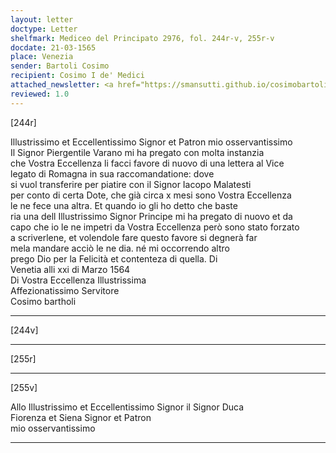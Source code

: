 ```yaml
---
layout: letter
doctype: Letter
shelfmark: Mediceo del Principato 2976, fol. 244r-v, 255r-v
docdate: 21-03-1565
place: Venezia
sender: Bartoli Cosimo
recipient: Cosimo I de' Medici
attached_newsletter: <a href="https://smansutti.github.io/cosimobartoli/texts/3079_071,3079_072/">3079_071,3079_072</a>
reviewed: 1.0
---
```


[244r]  
  
  
Illustrissimo et Eccellentissimo Signor et Patron mio osservantissimo  
Il Signor Piergentile Varano mi ha pregato con molta instanzia  
che Vostra Eccellenza li facci favore di nuovo di una lettera al Vice  
legato di Romagna in sua raccomandatione: dove  
si vuol transferire per piatire con il Signor Iacopo Malatesti  
per conto di certa Dote, che già circa x mesi sono Vostra Eccellenza  
le ne fece una altra. Et quando io gli ho detto che baste  
ria una dell Illustrissimo Signor Principe mi ha pregato di nuovo et da  
capo che io le ne impetri da Vostra Eccellenza però sono stato forzato  
a scriverlene, et volendole fare questo favore si degnerà far  
mela mandare acciò le ne dia. né mi occorrendo altro  
prego Dio per la Felicità et contenteza di quella. Di  
Venetia alli xxi di Marzo 1564  
Di Vostra Eccellenza Illustrissima  
Affezionatissimo Servitore  
Cosimo bartholi  
  
---  

[244v]  
  
  
  
---  

[255r]  
  
  
  
---  

[255v]  
  
  
Allo Illustrissimo et Eccellentissimo Signor il Signor Duca  
Fiorenza et Siena Signor et Patron  
mio osservantissimo  
  
---  


